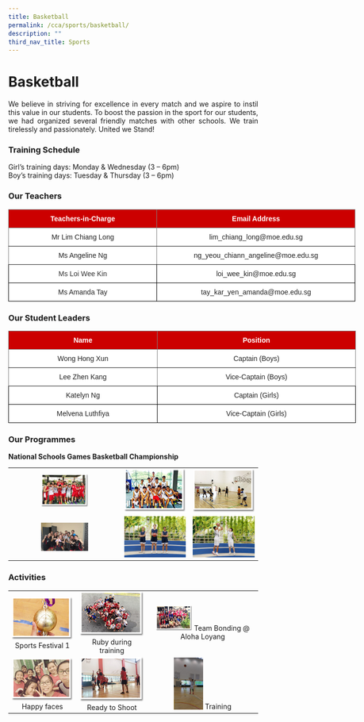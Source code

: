 ```yaml
---
title: Basketball
permalink: /cca/sports/basketball/
description: ""
third_nav_title: Sports
---
```

# **Basketball**

<p style="text-align: justify;">We believe in striving for excellence in every match and we aspire to instil this value in our students. To boost the passion in the sport for our students, we had organized several friendly matches with other schools. We train tirelessly and passionately. United we Stand!  </p>

### **Training Schedule**  

Girl’s training days: Monday &amp; Wednesday (3 – 6pm)     
Boy’s training days: Tuesday &amp; Thursday (3 – 6pm)

### **Our Teachers**

<style type="text/css">
.tg  {border-collapse:collapse;border-spacing:0;}
.tg td{border-color:black;border-style:solid;border-width:1px;font-family:Arial, sans-serif;font-size:14px;
  overflow:hidden;padding:10px 5px;word-break:normal;}
.tg th{border-color:black;border-style:solid;border-width:1px;font-family:Arial, sans-serif;font-size:14px;
  font-weight:normal;overflow:hidden;padding:10px 5px;word-break:normal;}
.tg .tg-tlx9{background-color:#FFF;color:#333;text-align:center;vertical-align:top}
.tg .tg-2atv{background-color:#C00;border-color:inherit;color:#FFF;font-weight:bold;text-align:center;vertical-align:top}
.tg .tg-gktn{background-color:#FFF;border-color:inherit;color:#222;text-align:center;vertical-align:middle}
.tg .tg-gct1{background-color:#FFF;border-color:inherit;color:#222;text-align:center;vertical-align:top}
.tg .tg-a3j2{background-color:#FFF;color:#222;text-align:center;vertical-align:middle}
</style>
<table class="tg" style="undefined;table-layout: fixed; width: 700px">
<colgroup>
<col style="width: 300px">
<col style="width: 400px">
</colgroup>
<thead>
  <tr>
    <th class="tg-2atv">Teachers-in-Charge</th>
    <th class="tg-2atv">Email Address</th>
  </tr>
</thead>
<tbody>
  <tr>
    <td class="tg-gktn"><span style="color:#222;background-color:transparent"> Mr Lim Chiang Long</span></td>
    <td class="tg-gct1">lim_chiang_long@moe.edu.sg<span style="color:#222;background-color:transparent"> </span></td>
  </tr>
  <tr>
    <td class="tg-gktn"><span style="color:#222;background-color:transparent">Ms Angeline Ng</span></td>
    <td class="tg-gktn"><span style="color:#222;background-color:transparent">ng_yeou_chiann_angeline@moe.edu.sg</span></td>
  </tr>
  <tr>
    <td class="tg-tlx9"><span style="color:#333">Ms Loi Wee Kin</span><span style="color:#222;background-color:transparent"> </span></td>
    <td class="tg-a3j2"><span style="color:#222;background-color:transparent"> loi_wee_kin@moe.edu.sg</span></td>
  </tr>
  <tr>
    <td class="tg-a3j2"><span style="color:#222;background-color:transparent">Ms Amanda Tay</span></td>
    <td class="tg-a3j2"><span style="color:#222;background-color:transparent">tay_kar_yen_amanda@moe.edu.sg</span></td>
  </tr>
</tbody>
</table>

### **Our Student Leaders**

<style type="text/css">
.tg  {border-collapse:collapse;border-spacing:0;}
.tg td{border-color:black;border-style:solid;border-width:1px;font-family:Arial, sans-serif;font-size:14px;
  overflow:hidden;padding:10px 5px;word-break:normal;}
.tg th{border-color:black;border-style:solid;border-width:1px;font-family:Arial, sans-serif;font-size:14px;
  font-weight:normal;overflow:hidden;padding:10px 5px;word-break:normal;}
.tg .tg-2atv{background-color:#C00;border-color:inherit;color:#FFF;font-weight:bold;text-align:center;vertical-align:top}
.tg .tg-gktn{background-color:#FFF;border-color:inherit;color:#222;text-align:center;vertical-align:middle}
.tg .tg-a3j2{background-color:#FFF;color:#222;text-align:center;vertical-align:middle}
</style>
<table class="tg" style="undefined;table-layout: fixed; width: 867px">
<colgroup>
<col style="width: 300px">
<col style="width: 400px">
</colgroup>
<thead>
  <tr>
    <th class="tg-2atv">Name</th>
    <th class="tg-2atv">Position</th>
  </tr>
</thead>
<tbody>
  <tr>
    <td class="tg-gktn"><span style="color:#222;background-color:transparent">Wong Hong Xun</span></td>
    <td class="tg-gktn"><span style="color:#222;background-color:transparent">Captain (Boys)</span></td>
  </tr>
  <tr>
    <td class="tg-gktn"><span style="color:#222;background-color:transparent">Lee Zhen Kang</span></td>
    <td class="tg-gktn"><span style="color:#222;background-color:transparent">Vice-Captain (Boys)</span></td>
  </tr>
  <tr>
    <td class="tg-a3j2"><span style="color:#222;background-color:transparent">Katelyn Ng</span></td>
    <td class="tg-a3j2"><span style="color:#222;background-color:transparent">Captain (Girls) </span></td>
  </tr>
  <tr>
    <td class="tg-a3j2"><span style="color:#222;background-color:transparent">Melvena Luthfiya </span></td>
    <td class="tg-a3j2"><span style="color:#222;background-color:transparent">Vice-Captain (Girls) </span></td>
  </tr>
</tbody>
</table>


### **Our Programmes**

**National Schools Games Basketball Championship**

|   |   |   |
|:---:|:---:|:---:|
|  <img src="/images/Cca/Basketball/bball_boys01.png" style="width:45%">    |   ![](/images/Cca/Basketball/bball_boys02.png) |![](/images/Cca/Basketball/bball_boys04.png)     |
|  <img src="/images/Cca/Basketball/Basketball%20Girls.jpg" style="width:45%">  	 | ![](/images/Cca/Basketball/Our%20new%20leaders.jpg)  	   | ![](/images/Cca/Basketball/Together%20we%20will%20achieve%20our%20goals.jpg)  |


### **Activities**


|   |   |   |
|:---:|:---:|:---:|
|  ![](/images/Cca/Basketball/bball_boys06.png)  Sports Festival 1 |  ![](/images/Cca/Basketball/bball_girls01.png)  Ruby during training |   <img src="/images/Cca/Basketball/bball_girls02.png" style="width:35%">  Team Bonding @ Aloha Loyang   |
|   ![](/images/Cca/Basketball/bball_girls03.png)   Happy faces	 |    ![](/images/Cca/Basketball/bball_girls05.png)   Ready to Shoot  |  <img src="/images/Cca/Basketball/Training.jpeg" style="width:28%">  Training  |